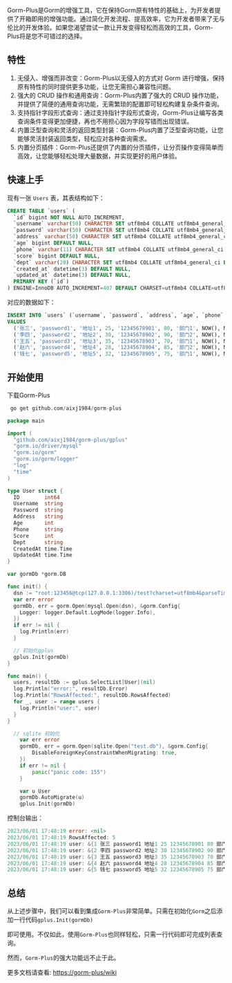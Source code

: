 Gorm-Plus是Gorm的增强工具，它在保持Gorm原有特性的基础上，为开发者提供了开箱即用的增强功能。通过简化开发流程、提高效率，它为开发者带来了无与伦比的开发体验。如果您渴望尝试一款让开发变得轻松而高效的工具，Gorm-Plus将是您不可错过的选择。



## 特性

1. 无侵入、增强而非改变：Gorm-Plus以无侵入的方式对 Gorm 进行增强，保持原有特性的同时提供更多功能，让您无需担心兼容性问题。
2. 强大的 CRUD 操作和通用查询：Gorm-Plus内置了强大的 CRUD 操作功能，并提供了简便的通用查询功能，无需繁琐的配置即可轻松构建复杂条件查询。
3. 支持指针字段形式查询：通过支持指针字段形式查询，Gorm-Plus让编写各类查询条件变得更加便捷，再也不用担心因为字段写错而出现错误。
4. 内置泛型查询和灵活的返回类型封装：Gorm-Plus内置了泛型查询功能，让您能够灵活封装返回类型，轻松应对各种查询需求。
5. 内置分页插件：Gorm-Plus还提供了内置的分页插件，让分页操作变得简单而高效，让您能够轻松处理大量数据，并实现更好的用户体验。

## 快速上手

现有一张 `Users` 表，其表结构如下：

```SQL
CREATE TABLE `users` (
  `id` bigint NOT NULL AUTO_INCREMENT,
  `username` varchar(50) CHARACTER SET utf8mb4 COLLATE utf8mb4_general_ci DEFAULT NULL,
  `password` varchar(50) CHARACTER SET utf8mb4 COLLATE utf8mb4_general_ci DEFAULT NULL,
  `address` varchar(50) CHARACTER SET utf8mb4 COLLATE utf8mb4_general_ci DEFAULT NULL,
  `age` bigint DEFAULT NULL,
  `phone` varchar(11) CHARACTER SET utf8mb4 COLLATE utf8mb4_general_ci DEFAULT NULL,
  `score` bigint DEFAULT NULL,
  `dept` varchar(20) CHARACTER SET utf8mb4 COLLATE utf8mb4_general_ci DEFAULT NULL,
  `created_at` datetime(3) DEFAULT NULL,
  `updated_at` datetime(3) DEFAULT NULL,
  PRIMARY KEY (`id`)
) ENGINE=InnoDB AUTO_INCREMENT=407 DEFAULT CHARSET=utf8mb4 COLLATE=utf8mb4_general_ci;

```



对应的数据如下：

```SQL
INSERT INTO `users` (`username`, `password`, `address`, `age`, `phone`, `score`, `dept`, `created_at`, `updated_at`)
VALUES
  ('张三', 'password1', '地址1', 25, '12345678901', 80, '部门1', NOW(), NOW()),
  ('李四', 'password2', '地址2', 30, '12345678902', 90, '部门2', NOW(), NOW()),
  ('王五', 'password3', '地址3', 35, '12345678903', 70, '部门1', NOW(), NOW()),
  ('赵六', 'password4', '地址4', 28, '12345678904', 85, '部门2', NOW(), NOW()),
  ('钱七', 'password5', '地址5', 32, '12345678905', 75, '部门1', NOW(), NOW());

```



## 开始使用

下载Gorm-Plus

```SQL
 go get github.com/aixj1984/gorm-plus
```



```Go
package main

import (
  "github.com/aixj1984/gorm-plus/gplus"
  "gorm.io/driver/mysql"
  "gorm.io/gorm"
  "gorm.io/gorm/logger"
  "log"
  "time"
)

type User struct {
  ID        int64
  Username  string
  Password  string
  Address   string
  Age       int
  Phone     string
  Score     int
  Dept      string
  CreatedAt time.Time
  UpdatedAt time.Time
}

var gormDb *gorm.DB

func init() {
  dsn := "root:123456@tcp(127.0.0.1:3306)/test?charset=utf8mb4&parseTime=True&loc=Local"
  var err error
  gormDb, err = gorm.Open(mysql.Open(dsn), &gorm.Config{
    Logger: logger.Default.LogMode(logger.Info),
  })
  if err != nil {
    log.Println(err)
  }

  // 初始化gplus
  gplus.Init(gormDb)
}

func main() {
  users, resultDb := gplus.SelectList[User](nil)
  log.Println("error:", resultDb.Error)
  log.Println("RowsAffected:", resultDb.RowsAffected)
  for _, user := range users {
    log.Println("user:", user)
  }
}

```



```go
  // sqlite 初始化
	var err error
	gormDb, err = gorm.Open(sqlite.Open("test.db"), &gorm.Config{
		DisableForeignKeyConstraintWhenMigrating: true,
	})
	if err != nil {
		panic("panic code: 155")
	}

	var u User
	gormDb.AutoMigrate(u)
	gplus.Init(gormDb)
```



控制台输出：

```Go
2023/06/01 17:48:19 error: <nil>
2023/06/01 17:48:19 RowsAffected: 5
2023/06/01 17:48:19 user: &{1 张三 password1 地址1 25 12345678901 80 部门1 2023-06-01 17:48:11 +0800 CST 2023-06-01 17:48:11 +0800 CST}
2023/06/01 17:48:19 user: &{2 李四 password2 地址2 30 12345678902 90 部门2 2023-06-01 17:48:11 +0800 CST 2023-06-01 17:48:11 +0800 CST}
2023/06/01 17:48:19 user: &{3 王五 password3 地址3 35 12345678903 70 部门1 2023-06-01 17:48:11 +0800 CST 2023-06-01 17:48:11 +0800 CST}
2023/06/01 17:48:19 user: &{4 赵六 password4 地址4 28 12345678904 85 部门2 2023-06-01 17:48:11 +0800 CST 2023-06-01 17:48:11 +0800 CST}
2023/06/01 17:48:19 user: &{5 钱七 password5 地址5 32 12345678905 75 部门1 2023-06-01 17:48:11 +0800 CST 2023-06-01 17:48:11 +0800 CST}

```



## 总结

从上述步骤中，我们可以看到集成`Gorm-Plus`非常简单。只需在初始化`Gorm`之后添加一行代码`gplus.Init(gormDb)`

即可使用。不仅如此，使用`Gorm-Plus`也同样轻松，只需一行代码即可完成列表查询。

然而，`Gorm-Plus`的强大功能远不止于此。

更多文档请查看: [https://gorm-plus/wiki](https://gorm-plus/wiki)

